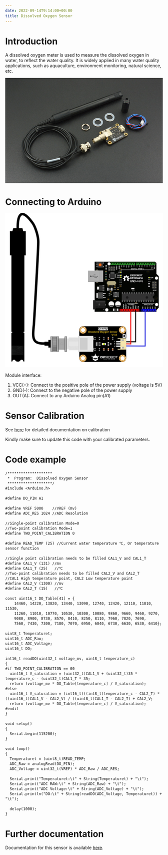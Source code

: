 ```yaml
---
date: 2022-09-14T9:14:00+00:00
title: Dissolved Oxygen Sensor
---
```


# Introduction

A dissolved oxygen meter is used to measure the dissolved oxygen in water, to reflect the water quality. It is widely applied in many water quality applications, such as aquaculture, environment monitoring, natural science, etc.
                    
![DO](img/DO.jpg)


                 
# Connecting to Arduino

![SEN0237](img/SEN0237.jpg)

Module interface:
1. VCC(+): Connect to the positive pole of the power supply (voltage is 5V)
2. GND(-): Connect to the negative pole of the power supply
3. OUT(A): Connect to any Arduino Analog pin(A1)

# Sensor Calibration

See [here](https://how2electronics.com/dissolved-oxygen-sensor-arduino-interfacing-tutorial) for detailed documentation on calibration

Kindly make sure to update this code with your calibrated parameters.
                    
# Code example

``` Arduino
/********************
 *  Program:  Dissolved Oxygen Sensor
 ********************/
#include <Arduino.h>
 
#define DO_PIN A1
 
#define VREF 5000    //VREF (mv)
#define ADC_RES 1024 //ADC Resolution
 
//Single-point calibration Mode=0
//Two-point calibration Mode=1
#define TWO_POINT_CALIBRATION 0
 
#define READ_TEMP (25) //Current water temperature ℃, Or temperature sensor function
 
//Single point calibration needs to be filled CAL1_V and CAL1_T
#define CAL1_V (131) //mv
#define CAL1_T (25)   //℃
//Two-point calibration needs to be filled CAL2_V and CAL2_T
//CAL1 High temperature point, CAL2 Low temperature point
#define CAL2_V (1300) //mv
#define CAL2_T (15)   //℃
 
const uint16_t DO_Table[41] = {
    14460, 14220, 13820, 13440, 13090, 12740, 12420, 12110, 11810, 11530,
    11260, 11010, 10770, 10530, 10300, 10080, 9860, 9660, 9460, 9270,
    9080, 8900, 8730, 8570, 8410, 8250, 8110, 7960, 7820, 7690,
    7560, 7430, 7300, 7180, 7070, 6950, 6840, 6730, 6630, 6530, 6410};
 
uint8_t Temperaturet;
uint16_t ADC_Raw;
uint16_t ADC_Voltage;
uint16_t DO;
 
int16_t readDO(uint32_t voltage_mv, uint8_t temperature_c)
{
#if TWO_POINT_CALIBRATION == 00
  uint16_t V_saturation = (uint32_t)CAL1_V + (uint32_t)35 * temperature_c - (uint32_t)CAL1_T * 35;
  return (voltage_mv * DO_Table[temperature_c] / V_saturation);
#else
  uint16_t V_saturation = (int16_t)((int8_t)temperature_c - CAL2_T) * ((uint16_t)CAL1_V - CAL2_V) / ((uint8_t)CAL1_T - CAL2_T) + CAL2_V;
  return (voltage_mv * DO_Table[temperature_c] / V_saturation);
#endif
}
 
void setup()
{
  Serial.begin(115200);
}
 
void loop()
{
  Temperaturet = (uint8_t)READ_TEMP;
  ADC_Raw = analogRead(DO_PIN);
  ADC_Voltage = uint32_t(VREF) * ADC_Raw / ADC_RES;
 
  Serial.print("Temperaturet:\t" + String(Temperaturet) + "\t");
  Serial.print("ADC RAW:\t" + String(ADC_Raw) + "\t");
  Serial.print("ADC Voltage:\t" + String(ADC_Voltage) + "\t");
  Serial.println("DO:\t" + String(readDO(ADC_Voltage, Temperaturet)) + "\t");
 
  delay(1000);
}
```

# Further documentation

Documentation for this sensor is available [here](https://www.dfrobot.com/product-1628.html).

